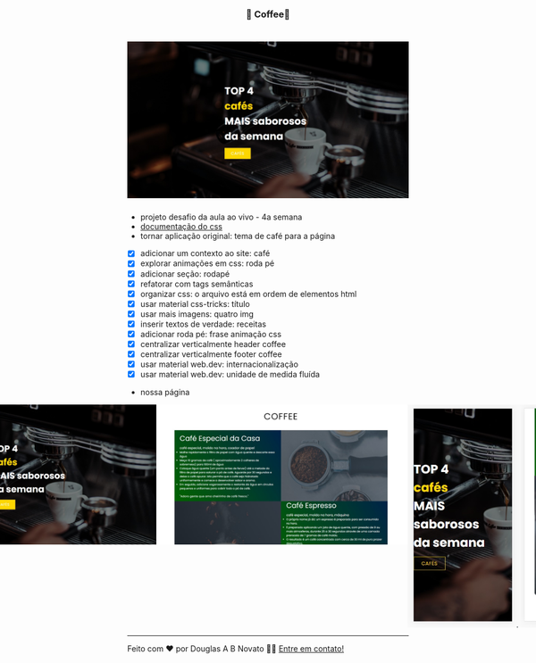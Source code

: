 
<h3 align="center"> 
	🚧 Coffee🚀
</h3> 

<h1 align="center">
    <img alt="Um site para uma cafeteria" title="#Coffee🚀" src="./.github/1-presentation.jpg" />
</h1>

- projeto desafio da aula ao vivo - 4a semana
- [documentação do css](https://developer.mozilla.org/en-US/docs/Web/CSS) 
- tornar aplicação original: tema de café para a página
- [x] adicionar um contexto ao site: café
- [x] explorar animações em css: roda pé
- [x] adicionar seção: rodapé
- [x] refatorar com tags semânticas
- [x] organizar css: o arquivo está em ordem de elementos html
- [x] usar material css-tricks: título
- [x] usar mais imagens: quatro img
- [x] inserir textos de verdade: receitas
- [x] adicionar roda pé: frase animação css
- [x] centralizar verticalmente header coffee
- [x] centralizar verticalmente footer coffee
- [x] usar material web.dev: internacionalização
- [x] usar material web.dev: unidade de medida fluída

- nossa página
<p align="center" style="display: flex; align-items: flex-start; justify-content: center;">  
<img alt="Um site para uma cafeteria" title="#Coffee🚀" src="./.github/1-presentation.jpg" width="450px"/>
<img alt="Um site para uma cafeteria" title="#Coffee🚀" src="./.github/2-coffee.jpg" width="450px"/>
<img alt="Um site para uma cafeteria" title="#Coffee🚀" src="./.github/3-presentation.jpg" height="400px"/>
<img alt="Um site para uma cafeteria" title="#Coffee🚀" src="./.github/4-footer.jpg" height="400px"/>
</p>

--- 

Feito com ❤️ por Douglas A B Novato 👋🏽 [Entre em contato!](https://www.linkedin.com/in/douglasabnovato/)